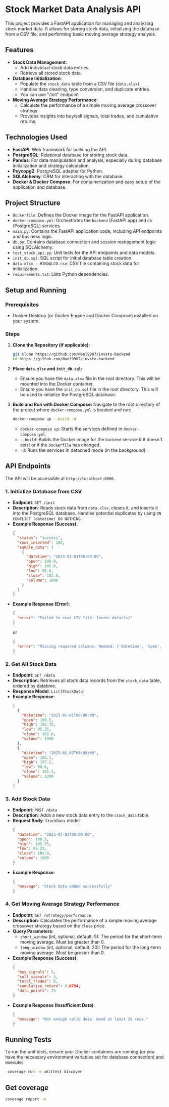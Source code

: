 # Stock Market Data Analysis API

This project provides a FastAPI application for managing and analyzing stock market data. It allows for storing stock data, initializing the database from a CSV file, and performing basic moving average strategy analysis.

## Features

- **Stock Data Management**:
  - Add individual stock data entries.
  - Retrieve all stored stock data.
- **Database Initialization**:
  - Populate the `stock_data` table from a CSV file (`data.xlsx`).
  - Handles data cleaning, type conversion, and duplicate entries.
  - You can use "/init" endpoint
- **Moving Average Strategy Performance**:
  - Calculate the performance of a simple moving average crossover strategy.
  - Provides insights into buy/sell signals, total trades, and cumulative returns.

## Technologies Used

- **FastAPI**: Web framework for building the API.
- **PostgreSQL**: Relational database for storing stock data.
- **Pandas**: For data manipulation and analysis, especially during database initialization and strategy calculation.
- **Psycopg2**: PostgreSQL adapter for Python.
- **SQLAlchemy**: ORM for interacting with the database.
- **Docker & Docker Compose**: For containerization and easy setup of the application and database.

## Project Structure

- `Dockerfile`: Defines the Docker image for the FastAPI application.
- `docker-compose.yml`: Orchestrates the `backend` (FastAPI app) and `db` (PostgreSQL) services.
- `main.py`: Contains the FastAPI application code, including API endpoints and business logic.
- `db.py`: Contains database connection and session management logic using SQLAlchemy.
- `test_stock_api.py`: Unit tests for the API endpoints and data models.
- `init_db.sql`: SQL script for initial database table creation.
- `data.xlsx - HINDALCO.csv`: CSV file containing stock data for initialization.
- `requirements.txt`: Lists Python dependencies.

## Setup and Running

### Prerequisites

- Docker Desktop (or Docker Engine and Docker Compose) installed on your system.

### Steps

1.  **Clone the Repository (if applicable):**

    ```bash
    git clone https://github.com/Noel9907/invsto-backend
    cd https://github.com/Noel9907/invsto-backend
    ```

2.  **Place `data.xlsx` and `init_db.sql`:**

    - Ensure you have the `data.xlsx` file in the root directory. This will be mounted into the Docker container.
    - Ensure you have the `init_db.sql` file in the root directory. This will be used to initialize the PostgreSQL database.

3.  **Build and Run with Docker Compose:**
    Navigate to the root directory of the project where `docker-compose.yml` is located and run:

    ```bash
    docker-compose up --build -d
    ```

    - `docker-compose up`: Starts the services defined in `docker-compose.yml`.
    - `--build`: Builds the Docker image for the `backend` service if it doesn't exist or if the `Dockerfile` has changed.
    - `-d`: Runs the services in detached mode (in the background).

## API Endpoints

The API will be accessible at `http://localhost:8000`.

### 1. Initialize Database from CSV

- **Endpoint**: `GET /init`
- **Description**: Reads stock data from `data.xlsx`, cleans it, and inserts it into the PostgreSQL database. Handles potential duplicates by using `ON CONFLICT (datetime) DO NOTHING`.
- **Example Response (Success)**:
  ```json
  {
    "status": "success",
    "rows_inserted": 100,
    "sample_data": [
      {
        "datetime": "2023-01-01T00:00:00",
        "open": 100.0,
        "high": 105.0,
        "low": 95.0,
        "close": 102.0,
        "volume": 1000
      }
    ]
  }
  ```
- **Example Response (Error)**:
  ```json
  {
    "error": "Failed to read CSV file: [error details]"
  }
  ```
  or
  ```json
  {
    "error": "Missing required columns. Needed: {'datetime', 'open', 'high', 'low', 'close', 'volume'}, Found: ['col1', 'col2']"
  }
  ```

### 2. Get All Stock Data

- **Endpoint**: `GET /data`
- **Description**: Retrieves all stock data records from the `stock_data` table, ordered by datetime.
- **Response Model**: `List[StockData]`
- **Example Response**:
  ```json
  [
    {
      "datetime": "2023-01-01T00:00:00",
      "open": 100.5,
      "high": 105.75,
      "low": 95.25,
      "close": 102.0,
      "volume": 1000
    },
    {
      "datetime": "2023-01-02T00:00:00",
      "open": 102.1,
      "high": 107.2,
      "low": 98.0,
      "close": 105.5,
      "volume": 1200
    }
  ]
  ```

### 3. Add Stock Data

- **Endpoint**: `POST /data`
- **Description**: Adds a new stock data entry to the `stock_data` table.
- **Request Body**: `StockData` model
  ```json
  {
    "datetime": "2023-01-01T00:00:00",
    "open": 100.5,
    "high": 105.75,
    "low": 95.25,
    "close": 102.0,
    "volume": 1000
  }
  ```
- **Example Response**:
  ```json
  {
    "message": "Stock data added successfully"
  }
  ```

### 4. Get Moving Average Strategy Performance

- **Endpoint**: `GET /strategy/performance`
- **Description**: Calculates the performance of a simple moving average crossover strategy based on the `close` price.
- **Query Parameters**:
  - `short_window` (int, optional, default: 5): The period for the short-term moving average. Must be greater than 0.
  - `long_window` (int, optional, default: 20): The period for the long-term moving average. Must be greater than 0.
- **Example Response (Success)**:
  ```json
  {
    "buy_signals": 5,
    "sell_signals": 3,
    "total_trades": 8,
    "cumulative_return": 0.0754,
    "data_points": 25
  }
  ```
- **Example Response (Insufficient Data)**:
  ```json
  {
    "message": "Not enough valid data. Need at least 20 rows."
  }
  ```

## Running Tests

To run the unit tests, ensure your Docker containers are running (or you have the necessary environment variables set for database connection) and execute:

```bash
 coverage run -m unittest discover
```

## Get coverage

```bash
coverage report -m
```
